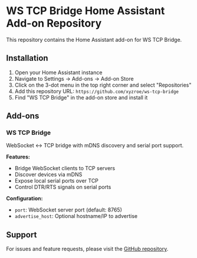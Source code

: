 # WS TCP Bridge Home Assistant Add-on Repository

This repository contains the Home Assistant add-on for WS TCP Bridge.

## Installation

1. Open your Home Assistant instance
2. Navigate to Settings → Add-ons → Add-on Store
3. Click on the 3-dot menu in the top right corner and select "Repositories"
4. Add this repository URL: `https://github.com/xyzroe/ws-tcp-bridge`
5. Find "WS TCP Bridge" in the add-on store and install it

## Add-ons

### WS TCP Bridge

WebSocket ↔ TCP bridge with mDNS discovery and serial port support.

**Features:**

- Bridge WebSocket clients to TCP servers
- Discover devices via mDNS
- Expose local serial ports over TCP
- Control DTR/RTS signals on serial ports

**Configuration:**

- `port`: WebSocket server port (default: 8765)
- `advertise_host`: Optional hostname/IP to advertise

## Support

For issues and feature requests, please visit the [GitHub repository](https://github.com/xyzroe/ws-tcp-bridge/issues).
